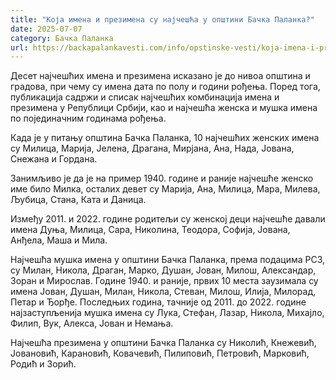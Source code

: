 ```yaml
---
title: "Која имена и презимена су најчешћа у општини Бачка Паланка?"
date: 2025-07-07
category: Бачка Паланка
url: https://backapalankavesti.com/info/opstinske-vesti/koja-imena-i-prezimena-su-najcesca-u-opstini-backa-palanka/
---
```


Десет најчешћих имена и презимена исказано је до нивоа општина и градова, при чему су имена дата по полу и години рођења. Поред тога, публикација садржи и списак најчешћих комбинација имена и презимена у Републици Србији, као и најчешћа женска и мушка имена по појединачним годинама рођења.

Када је у питању општина Бачка Паланка, 10 најчешћих женских имена су Милица, Марија, Јелена, Драгана, Мирјана, Ана, Нада, Јована, Снежана и Гордана.

Занимљиво је да је на пример 1940. године и раније најчешће женско име било Милка, осталих девет су Марија, Ана, Милица, Мара, Милева, Љубица, Стана, Ката и Даница.

Између 2011. и 2022. године родитељи су женској деци најчешће давали имена Дуња, Милица, Сара, Николина, Теодора, Софија, Јована, Анђела, Маша и Мила.

Најчешћа мушка имена у општини Бачка Паланка, према подацима РСЗ, су Милан, Никола, Драган, Марко, Душан, Јован, Милош, Александар, Зоран и Мирослав. Године 1940. и раније, првих 10 места заузимала су имена Јован, Душан, Милан, Никола, Стеван, Милош, Илија, Милорад, Петар и Ђорђе. Последњих година, тачније од 2011. до 2022. године најзаступљенија мушка имена су Лука, Стефан, Лазар, Никола, Михајло, Филип, Вук, Алекса, Јован и Немања.

Најчешћа презимена у општини Бачка Паланка су Николић, Кнежевић, Јовановић, Карановић, Ковачевић, Пилиповић, Петровић, Марковић, Родић и Зорић.
